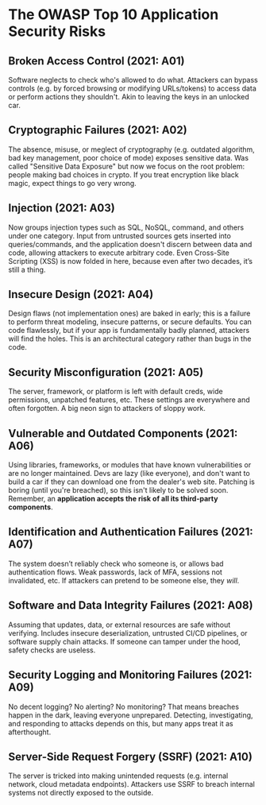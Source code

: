 # The OWASP Top 10 Application Security Risks

## Broken Access Control (2021: A01)

Software neglects to check who's allowed to do what. Attackers can bypass controls (e.g. by forced browsing or modifying URLs/tokens) to access data or perform actions they shouldn't. Akin to leaving the keys in an unlocked car.

## Cryptographic Failures (2021: A02)

The absence, misuse, or meglect of cryptography (e.g. outdated algorithm, bad key management, poor choice of mode) exposes sensitive data. Was called "Sensitive Data Exposure" but now we focus on the root problem: people making bad choices in crypto. If you treat encryption like black magic, expect things to go very wrong.

## Injection (2021: A03)

Now groups injection types such as SQL, NoSQL, command, and others under one category. Input from untrusted sources gets inserted into queries/commands, and the application doesn't discern between data and code, allowing attackers to execute arbitrary code. Even Cross-Site Scripting (XSS) is now folded in here, because even after two decades, it’s still a thing. 

## Insecure Design (2021: A04)

Design flaws (not implementation ones) are baked in early; this is a failure to perform threat modeling, insecure patterns, or secure defaults. You can code flawlessly, but if your app is fundamentally badly planned, attackers will find the holes. This is an architectural category rather than bugs in the code.

## Security Misconfiguration (2021: A05)

The server, framework, or platform is left with default creds, wide permissions, unpatched features, etc. These settings are everywhere and often forgotten. A big neon sign to attackers of sloppy work.

## Vulnerable and Outdated Components (2021: A06)

Using libraries, frameworks, or modules that have known vulnerabilities or are no longer maintained. Devs are lazy (like everyone), and don't want to build a car if they can download one from the dealer's web site. Patching is boring (until you're breached), so this isn't likely to be solved soon. Remember, an **application accepts the risk of all its third-party components**.

## Identification and Authentication Failures (2021: A07)

The system doesn’t reliably check who someone is, or allows bad authentication flows. Weak passwords, lack of MFA, sessions not invalidated, etc. If attackers can pretend to be someone else, they _will_.

## Software and Data Integrity Failures (2021: A08)

Assuming that updates, data, or external resources are safe without verifying. Includes insecure deserialization, untrusted CI/CD pipelines, or software supply chain attacks. If someone can tamper under the hood, safety checks are useless.

## Security Logging and Monitoring Failures (2021: A09)

No decent logging? No alerting? No monitoring? That means breaches happen in the dark, leaving everyone unprepared. Detecting, investigating, and responding to attacks depends on this, but many apps treat it as afterthought.

## Server-Side Request Forgery (SSRF) (2021: A10)

The server is tricked into making unintended requests (e.g. internal network, cloud metadata endpoints). Attackers use SSRF to breach internal systems not directly exposed to the outside.

